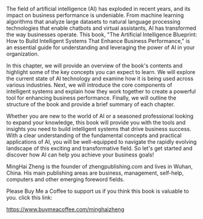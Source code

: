 
The field of artificial intelligence (AI) has exploded in recent years, and its impact on business performance is undeniable. From machine learning algorithms that analyze large datasets to natural language processing technologies that enable chatbots and virtual assistants, AI has transformed the way businesses operate. This book, "The Artificial Intelligence Blueprint: How to Build Intelligent Systems That Enhance Business Performance," is an essential guide for understanding and leveraging the power of AI in your organization.

In this chapter, we will provide an overview of the book's contents and highlight some of the key concepts you can expect to learn. We will explore the current state of AI technology and examine how it is being used across various industries. Next, we will introduce the core components of intelligent systems and explain how they work together to create a powerful tool for enhancing business performance. Finally, we will outline the structure of the book and provide a brief summary of each chapter.

Whether you are new to the world of AI or a seasoned professional looking to expand your knowledge, this book will provide you with the tools and insights you need to build intelligent systems that drive business success. With a clear understanding of the fundamental concepts and practical applications of AI, you will be well-equipped to navigate the rapidly evolving landscape of this exciting and transformative field. So let's get started and discover how AI can help you achieve your business goals!

MingHai Zheng is the founder of zhengpublishing.com and lives in Wuhan, China. His main publishing areas are business, management, self-help, computers and other emerging foreword fields.

Please Buy Me a Coffee to support us if you think this book is valuable to you. click this link:

https://www.buymeacoffee.com/minghaizheng
